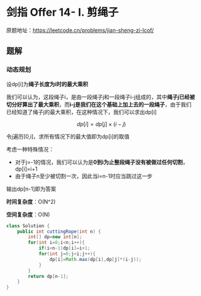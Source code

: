 # 剑指 Offer 14- I. 剪绳子
原题地址：https://leetcode.cn/problems/jian-sheng-zi-lcof/

## 题解
### 动态规划
设dp[i]为**绳子长度为i时的最大乘积**

我们可以认为，这段绳子i，是由一段绳子j和一段绳子i-j组成的，其中**绳子j已经被切分好算出了最大乘积**，而**i-j是我们在这个基础上加上去的一段绳子**，由于我们已经知道了绳子j的最大乘积，在这种情况下，我们可以求出dp[i]

$$dp[i]=dp[j]\times (i-j)$$

令j遍历[0,i]，求所有情况下的最大值即为dp[i]的取值

考虑一种特殊情况：
- 对于j=-1的情况，我们可以认为是**0到i为止整段绳子没有被做过任何切割**，dp[i]=i+1
- 由于绳子n至少被切割一次，因此当i=n-1时应当跳过这一步

输出dp[n-1]即为答案

**时间复杂度**：O(N^2)

**空间复杂度**：O(N)

```java
class Solution {
    public int cuttingRope(int n) {
        int[] dp=new int[n];
        for(int i=0;i<n;i++){
            if(i<n-1)dp[i]=i+1;
            for(int j=0;j<i;j++){
                dp[i]=Math.max(dp[i],dp[j]*(i-j));
            }
        }
        return dp[n-1];
    }
}
```
